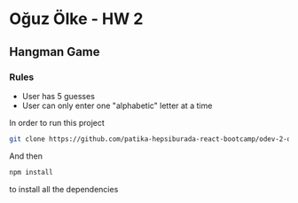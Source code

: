 # Oğuz Ölke - HW 2

## Hangman Game

### Rules

- User has 5 guesses
- User can only enter one "alphabetic" letter at a time

In order to run this project

```bash
git clone https://github.com/patika-hepsiburada-react-bootcamp/odev-2-olkeoguz.git
```
And then
```bash
npm install
```
to install all the dependencies

